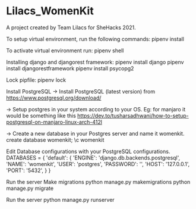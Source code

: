 # Lilacs_WomenKit

A project created by Team Lilacs for SheHacks 2021.


To setup virtual environment, run the following commands:
pipenv install

To activate virtual environment run:
pipenv shell

Installing django and djangorest framework:
pipenv install django
pipenv install djangorestframework
pipenv install psycopg2

Lock pipfile:
pipenv lock

Install PostgreSQL
-> Install PostgreSQL (latest version) from https://www.postgresql.org/download/

-> Setup postgres in your system according to your OS. Eg: for manjaro it would be something like this https://dev.to/tusharsadhwani/how-to-setup-postgresql-on-manjaro-linux-arch-412l

-> Create a new database in your Postgres server and name it womenkit.
            create database womenkit;
            \c womenkit

Edit Database configurations with your PostgreSQL configurations.
DATABASES = {
    'default': {
        'ENGINE': 'django.db.backends.postgresql',
        'NAME': 'womenkit',
        'USER': 'postgres',
        'PASSWORD': '<postgres-password>',
        'HOST': '127.0.0.1',
        'PORT': '5432',
    }
}

Run the server
 Make migrations
  python manage.py makemigrations
  python manage.py migrate
  
 Run the server
  python manage.py runserver




